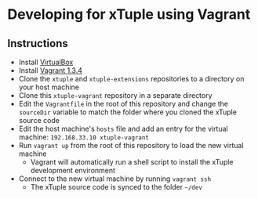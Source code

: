 Developing for xTuple using Vagrant
==============

## Instructions

- Install [VirtualBox](https://www.virtualbox.org/wiki/Downloads)
- Install [Vagrant 1.3.4](http://downloads.vagrantup.com/tags/v1.3.4)
- Clone the `xtuple` and `xtuple-extensions` repositories to a directory on your host machine
- Clone this `xtuple-vagrant` repository in a separate directory
- Edit the `Vagrantfile` in the root of this repository and change the `sourceDir` variable to match the folder where you cloned the xTuple source code
- Edit the host machine's `hosts` file and add an entry for the virtual machine: `192.168.33.10 xtuple-vagrant`
- Run `vagrant up` from the root of this repository to load the new virtual machine
  - Vagrant will automatically run a shell script to install the xTuple development environment 
- Connect to the new virtual machine by running `vagrant ssh`
  - The xTuple source code is synced to the folder `~/dev`
